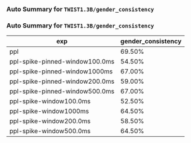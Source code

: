 ### Auto Summary for `TWIST1.3B/gender_consistency`

### Auto Summary for `TWIST1.3B/gender_consistency`

<!-- AUTO-GEN: SPLIT TABLE -->
| exp | gender_consistency |
| --- | --- |
| ppl | 69.50% |
| ppl-spike-pinned-window100.0ms | 54.50% |
| ppl-spike-pinned-window1000ms | 67.00% |
| ppl-spike-pinned-window200.0ms | 59.00% |
| ppl-spike-pinned-window500.0ms | 67.00% |
| ppl-spike-window100.0ms | 52.50% |
| ppl-spike-window1000ms | 64.50% |
| ppl-spike-window200.0ms | 58.50% |
| ppl-spike-window500.0ms | 64.50% |
<!-- AUTO-GEN: SPLIT TABLE -->
